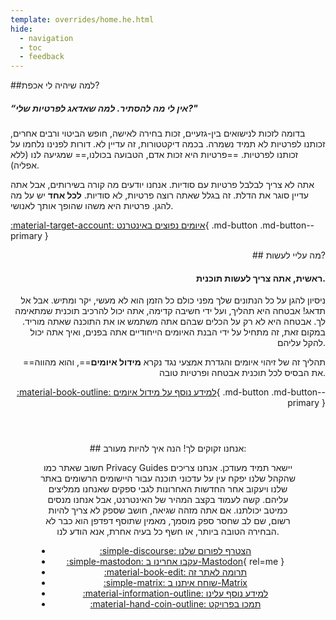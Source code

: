 ```yaml
---
template: overrides/home.he.html
hide:
  - navigation
  - toc
  - feedback
---
```


<!-- markdownlint-disable-next-line -->
<div style="max-width:50rem;margin:auto;" markdown>
<div style="max-width:38rem;" markdown>
##למה שיהיה לי אכפת?

##### “אין לי מה להסתיר. למה שאדאג לפרטיות שלי?"

בדומה לזכות לנישואים בין-גזעיים, זכות בחירה לאישה, חופש הביטוי ורבים אחרים, זכותנו לפרטיות לא תמיד נשמרה. בכמה דיקטטורות, זה עדיין לא. דורות לפנינו נלחמו על זכותנו לפרטיות. ==פרטיות היא זכות אדם, הטבועה בכולנו,== שמגיעה לנו (ללא אפליה).

אתה לא צריך לבלבל פרטיות עם סודיות. אנחנו יודעים מה קורה בשירותים, אבל אתה עדיין סוגר את הדלת. זה בגלל שאתה רוצה פרטיות, לא סודיות. **לכל אחד** יש על מה להגן. פרטיות היא משהו שהופך אותך לאנושי.

[:material-target-account: איומים נפוצים באינטרנט](basics/common-threats.md){ .md-button .md-button--primary }
</div>

<div style="margin-left:auto;margin-right:0;text-align:right;max-width:38rem;" markdown>
## מה עליי לעשות?

#### ראשית, אתה צריך לעשות תוכנית.

ניסיון להגן על כל הנתונים שלך מפני כולם כל הזמן הוא לא מעשי, יקר ומתיש. אבל אל תדאג! אבטחה היא תהליך, ועל ידי חשיבה קדימה, אתה יכול להרכיב תוכנית שמתאימה לך. אבטחה היא לא רק על הכלים שבהם אתה משתמש או את התוכנה שאתה מוריד. במקום זאת, זה מתחיל על ידי הבנת האיומים הייחודיים אתה בפנים, ואיך אתה יכול להקל עליהם.

==תהליך זה של זיהוי איומים והגדרת אמצעי נגד נקרא **מידול איומים**==, והוא מהווה את הבסיס לכל תוכנית אבטחה ופרטיות טובה.

[:material-book-outline: למידע נוסף על מידול איומים](basics/threat-modeling.md){ .md-button .md-button--primary }
</div>
</div>

<div style="padding:3em;max-width:960px;margin:auto;text-align:center;" markdown>
## אנחנו זקוקים לך! הנה איך להיות מעורב:

חשוב שאתר כמו Privacy Guides יישאר תמיד מעודכן. אנחנו צריכים שהקהל שלנו יפקח עין על עדכוני תוכנה עבור היישומים הרשומים באתר שלנו ויעקוב אחר החדשות האחרונות לגבי ספקים שאנחנו ממליצים עליהם. קשה לעמוד בקצב המהיר של האינטרנט, אבל אנחנו מנסים כמיטב יכולתנו. אם אתה מזהה שגיאה, חושב שספק לא צריך להיות רשום, שם לב שחסר ספק מוסמך, מאמין שתוסף דפדפן הוא כבר לא הבחירה הטובה ביותר, או חשף כל בעיה אחרת, אנא הודע לנו.

<div class="grid cards" style="margin:auto;max-width:800px;text-align:center;" markdown>

- [:simple-discourse: הצטרף לפורום שלנו](https://discuss.privacyguides.net/)
- [:simple-mastodon: עקבו אחרינו ב-Mastodon](https://mastodon.neat.computer/@privacyguides){ rel=me }
- [:material-book-edit: תרומה לאתר זה](https://github.com/privacyguides/privacyguides.org)
- [:simple-matrix: שוחח איתנו ב-Matrix](https://matrix.to/#/#privacyguides:matrix.org)
- [:material-information-outline: למידע נוסף עלינו](about/index.md)
- [:material-hand-coin-outline: תמכו בפרויקט](about/donate.md)

</div>
</div>
